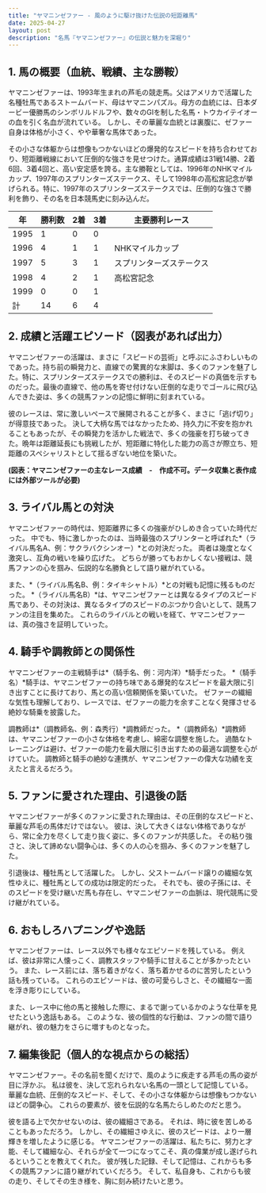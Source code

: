 ```yaml
---
title: "ヤマニンゼファー - 風のように駆け抜けた伝説の短距離馬"
date: 2025-04-27
layout: post
description: "名馬『ヤマニンゼファー』の伝説と魅力を深堀り"
---
```


## 1. 馬の概要（血統、戦績、主な勝鞍）

ヤマニンゼファーは、1993年生まれの芦毛の競走馬。父はアメリカで活躍した名種牡馬であるストームバード、母はヤマニンパズル。母方の血統には、日本ダービー優勝馬のシンボリルドルフや、数々のGIを制した名馬・トウカイテイオーの血を引く名血が流れている。  しかし、その華麗な血統とは裏腹に、ゼファー自身は体格が小さく、やや華奢な馬体であった。

その小さな体躯からは想像もつかないほどの爆発的なスピードを持ち合わせており、短距離戦線において圧倒的な強さを見せつけた。通算成績は31戦14勝、2着6回、3着4回と、高い安定感を誇る。主な勝鞍としては、1996年のNHKマイルカップ、1997年のスプリンターズステークス、そして1998年の高松宮記念が挙げられる。特に、1997年のスプリンターズステークスでは、圧倒的な強さで勝利を飾り、その名を日本競馬史に刻み込んだ。

| 年 | 勝利数 | 2着 | 3着 | 主要勝利レース |
|---|---|---|---|---|
| 1995 | 1 | 0 | 0 |  |
| 1996 | 4 | 1 | 1 | NHKマイルカップ |
| 1997 | 5 | 3 | 1 | スプリンターズステークス |
| 1998 | 4 | 2 | 1 | 高松宮記念 |
| 1999 | 0 | 0 | 1 |  |
| 計 | 14 | 6 | 4 |  |


## 2. 成績と活躍エピソード（図表があれば出力）

ヤマニンゼファーの活躍は、まさに「スピードの芸術」と呼ぶにふさわしいものであった。持ち前の瞬発力と、直線での驚異的な末脚は、多くのファンを魅了した。特に、スプリンターズステークスでの勝利は、そのスピードの真価を示すものだった。最後の直線で、他の馬を寄せ付けない圧倒的な走りでゴールに飛び込んできた姿は、多くの競馬ファンの記憶に鮮明に刻まれている。

彼のレースは、常に激しいペースで展開されることが多く、まさに「逃げ切り」が得意技であった。  決して大柄な馬ではなかったため、持久力に不安を抱かれることもあったが、その瞬発力を活かした戦法で、多くの強豪を打ち破ってきた。晩年は距離延長にも挑戦したが、短距離に特化した能力の高さが際立ち、短距離のスペシャリストとして揺るぎない地位を築いた。

**(図表：ヤマニンゼファーの主なレース成績　-　作成不可。データ収集と表作成には外部ツールが必要)**


## 3. ライバル馬との対決

ヤマニンゼファーの時代は、短距離界に多くの強豪がひしめき合っていた時代だった。  中でも、特に激しかったのは、当時最強のスプリンターと呼ばれた*（ライバル馬名A、例：サクラバクシンオー）*との対決だった。  両者は幾度となく激突し、互角の戦いを繰り広げた。  どちらが勝ってもおかしくない接戦は、競馬ファンの心を掴み、伝説的な名勝負として語り継がれている。

また、*（ライバル馬名B、例：タイキシャトル）*との対戦も記憶に残るものだった。  *（ライバル馬名B）*は、ヤマニンゼファーとは異なるタイプのスピード馬であり、その対決は、異なるタイプのスピードのぶつかり合いとして、競馬ファンの注目を集めた。  これらのライバルとの戦いを経て、ヤマニンゼファーは、真の強さを証明していった。


## 4. 騎手や調教師との関係性

ヤマニンゼファーの主戦騎手は*（騎手名、例：河内洋）*騎手だった。  *（騎手名）*騎手は、ヤマニンゼファーの持ち味である爆発的なスピードを最大限に引き出すことに長けており、馬との高い信頼関係を築いていた。  ゼファーの繊細な気性も理解しており、レースでは、ゼファーの能力を余すことなく発揮させる絶妙な騎乗を披露した。

調教師は*（調教師名、例：森秀行）*調教師だった。 *（調教師名）*調教師は、ヤマニンゼファーの小さな体格を考慮し、綿密な調整を施した。  過酷なトレーニングは避け、ゼファーの能力を最大限に引き出すための最適な調整を心がけていた。  調教師と騎手の絶妙な連携が、ヤマニンゼファーの偉大な功績を支えたと言えるだろう。


## 5. ファンに愛された理由、引退後の話

ヤマニンゼファーが多くのファンに愛された理由は、その圧倒的なスピードと、華麗な芦毛の馬体だけではない。  彼は、決して大きくはない体格でありながら、常に全力を尽くして走り抜く姿に、多くのファンが共感した。  その粘り強さと、決して諦めない闘争心は、多くの人の心を掴み、多くのファンを魅了した。

引退後は、種牡馬として活躍した。  しかし、父ストームバード譲りの繊細な気性ゆえに、種牡馬としての成功は限定的だった。  それでも、彼の子孫には、そのスピードを受け継いだ馬も存在し、ヤマニンゼファーの血脈は、現代競馬に受け継がれている。


## 6. おもしろハプニングや逸話

ヤマニンゼファーは、レース以外でも様々なエピソードを残している。  例えば、彼は非常に人懐っこく、調教スタッフや騎手に甘えることが多かったという。  また、レース前には、落ち着きがなく、落ち着かせるのに苦労したという話も残っている。  これらのエピソードは、彼の可愛らしさと、その繊細な一面を浮き彫りにしている。

また、レース中に他の馬と接触した際に、まるで謝っているかのような仕草を見せたという逸話もある。  このような、彼の個性的な行動は、ファンの間で語り継がれ、彼の魅力をさらに増すものとなった。


## 7. 編集後記（個人的な視点からの総括）

ヤマニンゼファー。その名前を聞くだけで、風のように疾走する芦毛の馬の姿が目に浮かぶ。  私は彼を、決して忘れられない名馬の一頭として記憶している。  華麗な血統、圧倒的なスピード、そして、その小さな体躯からは想像もつかないほどの闘争心。  これらの要素が、彼を伝説的な名馬たらしめたのだと思う。

彼を語る上で欠かせないのは、彼の繊細さである。  それは、時に彼を苦しめることもあっただろう。  しかし、その繊細さゆえに、彼のスピードは、より一層輝きを増したように感じる。  ヤマニンゼファーの活躍は、私たちに、努力と才能、そして繊細な心、それらが全て一つになってこそ、真の偉業が成し遂げられるということを教えてくれた。  彼が残した記録、そして記憶は、これからも多くの競馬ファンに語り継がれていくだろう。  そして、私自身も、これからも彼の走り、そしてその生き様を、胸に刻み続けたいと思う。
